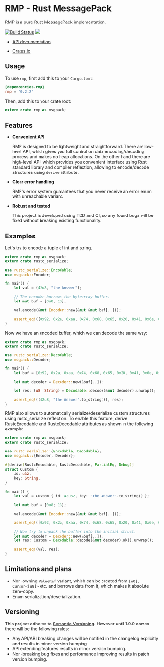 # RMP - Rust MessagePack

RMP is a pure Rust [MessagePack](http://msgpack.org) implementation.

[![Build Status](https://travis-ci.org/3Hren/msgpack-rust.svg?branch=master)](https://travis-ci.org/3Hren/msgpack-rust)
[![](http://meritbadge.herokuapp.com/rmp)](https://crates.io/crates/rmp)

- [API documentation](http://3hren.github.io/msgpack-rust/rmp/index.html)

- [Crates.io](http://crates.io/crates/rmp)

## Usage

To use `rmp`, first add this to your `Cargo.toml`:

```toml
[dependencies.rmp]
rmp = "0.2.2"
```

Then, add this to your crate root:

```rust
extern crate rmp as msgpack;
```

## Features

- **Convenient API**

  RMP is designed to be lightweight and straightforward. There are low-level API, which gives you
  full control on data encoding/decoding process and makes no heap allocations. On the other hand
  there are high-level API, which provides you convenient interface using Rust standard library and
  compiler reflection, allowing to encode/decode structures using `derive` attribute.

- **Clear error handling**

  RMP's error system guarantees that you never receive an error enum with unreachable variant.

- **Robust and tested**

  This project is developed using TDD and CI, so any found bugs will be fixed without breaking
  existing functionality.

## Examples

Let's try to encode a tuple of int and string.

```rust
extern crate rmp as msgpack;
extern crate rustc_serialize;

use rustc_serialize::Encodable;
use msgpack::Encoder;

fn main() {
    let val = (42u8, "the Answer");

    // The encoder borrows the bytearray buffer.
    let mut buf = [0u8; 13];

    val.encode(&mut Encoder::new(&mut &mut buf[..]));

    assert_eq!([0x92, 0x2a, 0xaa, 0x74, 0x68, 0x65, 0x20, 0x41, 0x6e, 0x73, 0x77, 0x65, 0x72], buf);
}
```

Now we have an encoded buffer, which we can decode the same way:

```rust
extern crate rmp as msgpack;
extern crate rustc_serialize;

use rustc_serialize::Decodable;
use msgpack::Decoder;

fn main() {
    let buf = [0x92, 0x2a, 0xaa, 0x74, 0x68, 0x65, 0x20, 0x41, 0x6e, 0x73, 0x77, 0x65, 0x72];

    let mut decoder = Decoder::new(&buf[..]);

    let res: (u8, String) = Decodable::decode(&mut decoder).unwrap();

    assert_eq!((42u8, "the Answer".to_string()), res);
}
```

RMP also allows to automatically serialize/deserialize custom structures using rustc_serialize
reflection. To enable this feature, derive RustcEncodable and RustcDecodable attributes as
shown in the following example:

```rust
extern crate rmp as msgpack;
extern crate rustc_serialize;

use rustc_serialize::{Encodable, Decodable};
use msgpack::{Encoder, Decoder};

#[derive(RustcEncodable, RustcDecodable, PartialEq, Debug)]
struct Custom {
    id: u32,
    key: String,
}

fn main() {
    let val = Custom { id: 42u32, key: "the Answer".to_string() };

    let mut buf = [0u8; 13];

    val.encode(&mut Encoder::new(&mut &mut buf[..]));

    assert_eq!([0x92, 0x2a, 0xaa, 0x74, 0x68, 0x65, 0x20, 0x41, 0x6e, 0x73, 0x77, 0x65, 0x72], buf);

    // Now try to unpack the buffer into the initial struct.
    let mut decoder = Decoder::new(&buf[..]);
    let res: Custom = Decodable::decode(&mut decoder).ok().unwrap();

    assert_eq!(val, res);
}
```

## Limitations and plans

- Non-owning `ValueRef` variant, which can be created from `[u8]`, `Cursor<[u8]>` etc. and
  borrows data from it, which makes it absolute zero-copy.
- Enum serialization/deserialization.

## Versioning

This project adheres to [Semantic Versioning](http://semver.org/). However until 1.0.0 comes there
will be the following rules:

 - Any API/ABI breaking changes will be notified in the changelog explicitly and results in minor
   version bumping.
 - API extending features results in minor version bumping.
 - Non-breaking bug fixes and performance improving results in patch version bumping.
